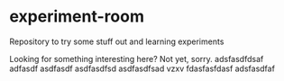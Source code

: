 # experiment-room
Repository to try some stuff out and learning experiments

Looking for something interesting here? Not yet, sorry.
adsfasdfdsaf
adfasdf
asdfasdf
asdfasdfsd
asdfasdfsad
vzxv
fdasfasfdasf
adsfasdfaf
